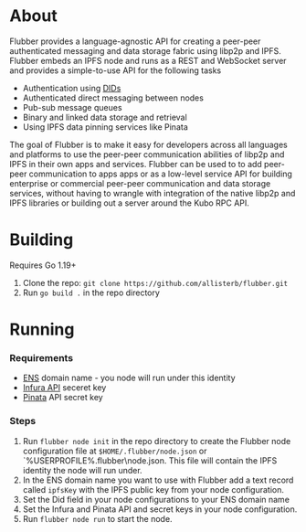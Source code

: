 # About
Flubber provides a language-agnostic API for creating a peer-peer authenticated messaging and data storage fabric using libp2p and IPFS. Flubber embeds an IPFS node and runs as a REST and WebSocket server and provides a simple-to-use API for the following tasks

* Authentication using [DIDs](https://en.wikipedia.org/wiki/Decentralized_identifier) 
* Authenticated direct messaging between nodes
* Pub-sub message queues
* Binary and linked data storage and retrieval
* Using IPFS data pinning services like Pinata

The goal of Flubber is to make it easy for developers across all languages and platforms to use the peer-peer communication abilities of libp2p and IPFS in their own apps and services. Flubber can be used to to add peer-peer communication to apps apps or as a low-level service API for building enterprise or commercial peer-peer communication and data storage services, without having to wrangle with integration of the native libp2p and IPFS libraries or building out a server around the Kubo RPC API. 

# Building

Requires Go 1.19+

1. Clone the repo: `git clone https://github.com/allisterb/flubber.git`
2. Run `go build .` in the repo directory

# Running
### Requirements
* [ENS](https://ens.domains/) domain name - you node will run under this identity
* [Infura API](https://www.infura.io/product/ethereum) seceret key
* [Pinata](https://www.pinata.cloud/) API secret key

### Steps
1. Run `flubber node init` in the repo directory to create the Flubber node configuration file at `$HOME/.flubber/node.json` or `%USERPROFILE%\.flubber\node.json. This file will contain the IPFS identity the node will run under.
2. In the ENS domain name you want to use with Flubber add a text record called `ipfsKey` with the IPFS public key from your node configuration.
3. Set the Did field in your node configurations to your ENS domain name
4. Set the Infura and Pinata API and secret keys in your node configuration.
5. Run `flubber node run` to start the node.
